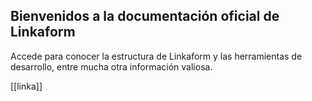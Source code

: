 
## Bienvenidos a la documentación oficial de Linkaform

Accede para conocer la estructura de Linkaform y las herramientas de desarrollo, entre mucha otra información valiosa.

[[linka]]



